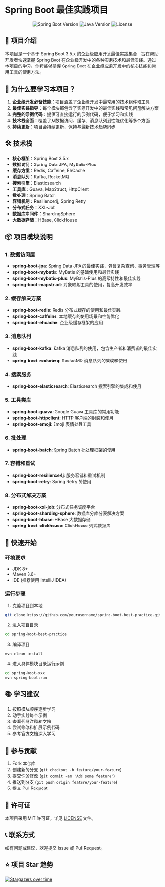 # Spring Boot 最佳实践项目

<div align="center">
  <img src="https://img.shields.io/badge/Spring%20Boot-3.5.x-brightgreen" alt="Spring Boot Version"/>
  <img src="https://img.shields.io/badge/Java-8+-blue" alt="Java Version"/>
  <img src="https://img.shields.io/badge/License-MIT-green" alt="License"/>
</div>

## 📖 项目介绍
本项目是一个基于 Spring Boot 3.5.x 的企业级应用开发最佳实践集合，旨在帮助开发者快速掌握 Spring Boot 在企业级开发中的各种实用技术和最佳实践。通过本项目的学习，你将能够掌握 Spring Boot 在企业级应用开发中的核心技能和常用工具的使用方法。

## 🎯 为什么要学习本项目？
1. **企业级开发必备技能**：项目涵盖了企业级开发中最常用的技术组件和工具
2. **最佳实践指导**：每个模块都包含了实际开发中的最佳实践和常见问题解决方案
3. **完整的示例代码**：提供可直接运行的示例代码，便于学习和实践
4. **技术栈全面**：覆盖了从数据访问、缓存、消息队列到性能优化等多个方面
5. **持续更新**：项目会持续更新，保持与最新技术趋势同步

## 🛠️ 技术栈
- **核心框架**：Spring Boot 3.5.x
- **数据访问**：Spring Data JPA, MyBatis-Plus
- **缓存方案**：Redis, Caffeine, EhCache
- **消息队列**：Kafka, RocketMQ
- **搜索引擎**：Elasticsearch
- **工具库**：Guava, MapStruct, HttpClient
- **批处理**：Spring Batch
- **容错机制**：Resilience4j, Spring Retry
- **分布式任务**：XXL-Job
- **数据库中间件**：ShardingSphere
- **大数据存储**：HBase, ClickHouse

## 📦 项目模块说明

### 1. 数据访问层
- **spring-boot-jpa**: Spring Data JPA 的最佳实践，包含复杂查询、事务管理等
- **spring-boot-mybatis**: MyBatis 的基础使用和最佳实践
- **spring-boot-mybatis-plus**: MyBatis-Plus 的高级特性和最佳实践
- **spring-boot-mapstruct**: 对象映射工具的使用，提高开发效率

### 2. 缓存解决方案
- **spring-boot-redis**: Redis 分布式缓存的使用和最佳实践
- **spring-boot-caffeine**: 本地缓存的使用场景和性能优化
- **spring-boot-ehcache**: 企业级缓存框架的应用

### 3. 消息队列
- **spring-boot-kafka**: Kafka 消息队列的使用，包含生产者和消费者的最佳实践
- **spring-boot-rocketmq**: RocketMQ 消息队列的集成和使用

### 4. 搜索服务
- **spring-boot-elasticsearch**: Elasticsearch 搜索引擎的集成和使用

### 5. 工具类库
- **spring-boot-guava**: Google Guava 工具库的常用功能
- **spring-boot-httpclient**: HTTP 客户端的封装和使用
- **spring-boot-emoji**: Emoji 表情处理工具

### 6. 批处理
- **spring-boot-batch**: Spring Batch 批处理框架的使用

### 7. 容错和重试
- **spring-boot-resilience4j**: 服务容错和重试机制
- **spring-boot-retry**: Spring Retry 的使用

### 8. 分布式解决方案
- **spring-boot-xxl-job**: 分布式任务调度平台
- **spring-boot-sharding-sphere**: 数据库分库分表解决方案
- **spring-boot-hbase**: HBase 大数据存储
- **spring-boot-clickhouse**: ClickHouse 列式数据库

## 🚀 快速开始

### 环境要求
- JDK 8+
- Maven 3.6+
- IDE (推荐使用 IntelliJ IDEA)

### 运行步骤
1. 克隆项目到本地
```bash
git clone https://github.com/yourusername/spring-boot-best-practice.git
```

2. 进入项目目录
```bash
cd spring-boot-best-practice
```

3. 编译项目
```bash
mvn clean install
```

4. 进入具体模块目录运行示例
```bash
cd spring-boot-xxx
mvn spring-boot:run
```

## 📚 学习建议
1. 按照模块顺序逐步学习
2. 动手实践每个示例
3. 查看代码注释和文档
4. 尝试修改和扩展示例代码
5. 参考官方文档深入学习

## 🤝 参与贡献
1. Fork 本仓库
2. 创建新的分支 (`git checkout -b feature/your-feature`)
3. 提交你的修改 (`git commit -am 'Add some feature'`)
4. 推送到分支 (`git push origin feature/your-feature`)
5. 提交 Pull Request

## 📄 许可证
本项目采用 MIT 许可证，详见 [LICENSE](LICENSE) 文件。

## 📞 联系方式
如有问题或建议，欢迎提交 Issue 或 Pull Request。

## ⭐ 项目 Star 趋势
[![Stargazers over time](https://starchart.cc/yourusername/spring-boot-best-practice.svg)](https://starchart.cc/yourusername/spring-boot-best-practice)




